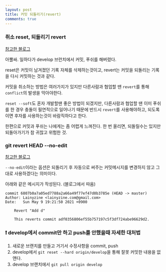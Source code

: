 ```yaml
---
layout: post
title: 커밋 되돌리기(revert)
comments: true
---
```


### 취소 reset, 되돌리기 revert

[참고한 블로그](https://www.lainyzine.com/ko/article/git-reset-and-git-revert-and-git-commit-amend/#git-reset-%EC%BB%A4%EB%B0%8B-%EC%B7%A8%EC%86%8C%ED%95%98%EA%B8%B0)

아뿔싸. 일하다가 develop 브런치에서 커밋, 푸쉬를 해버렸다.

reset은 커밋이 남겨졌던 기록 자체를 삭제하는것이고, revert는 커밋을 되돌리는 기록을 다시 커밋하는 것과 같다.

커밋을 취소하는 방법은 여러가지가 있지만 다른사람과 협업할 땐 `revert`를 통해 `conflict`의 발생을 막아야한다.

`reset --soft`도 혼자 개발할땐 좋은 방법이 되겠지만, 다른사람과 협업할 땐 이미 푸쉬를 한 경우 충돌이 필연적으로 일어나기 때문에 반드시 `revert`를 사용해야하고, 되도록이면 후자를 사용하는것이 바람직하다고 한다.

한편으로 커밋과 푸쉬는 나에게는 좀 어렵게 느껴진다.
한 번 올리면, 되돌릴수는 있지만 되돌아가기가 참 귀찮고 위험한 것.

### git revert HEAD --no-edit

[참고한 블로그](https://www.lainyzine.com/ko/article/git-revert-reverting-commit-in-git-repository/)

`--no-edit`이라는 옵션은 되돌리기 후 자동으로 써주는 커밋메시지를 변경하지 않고 그대로 사용하겠다는 의미이다.

아래와 같은 메시지가 작성된다. (블로그에서 따옴)

```
commit 6807b0a7a05ed7788a2a66a49f77ef47d0b3785e (HEAD -> master)
Author: Lainyzine <lainyzine.com@gmail.com>
Date:   Sun May 9 19:21:50 2021 +0900

    Revert "Add d"

    This reverts commit adf0356806ef55b757197c5f3df724abe96629d2.
```

### ❗ develop에서 commit만 하고 push를 안했을때 자세한 대처법

1. 새로운 브랜치를 만들고 거기서 수정사항을 commit, push
2. develop에서 `git reset --hard origin/develop`을 통해 잘못 커밋한 내용을 없앤다.
3. develop 브랜치에서 `git pull origin develop`

